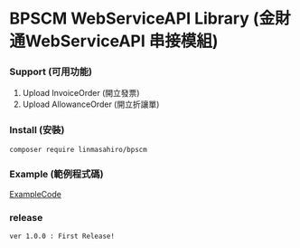 # BPSCM WebServiceAPI Library (金財通WebServiceAPI 串接模組)

### Support (可用功能)
1. Upload InvoiceOrder (開立發票)
2. Upload AllowanceOrder (開立折讓單)

### Install (安裝)
    composer require linmasahiro/bpscm

### Example (範例程式碼)
[ExampleCode](https://github.com/linmasahiro/bpscm/tree/master/example)

### release
    ver 1.0.0 : First Release!
